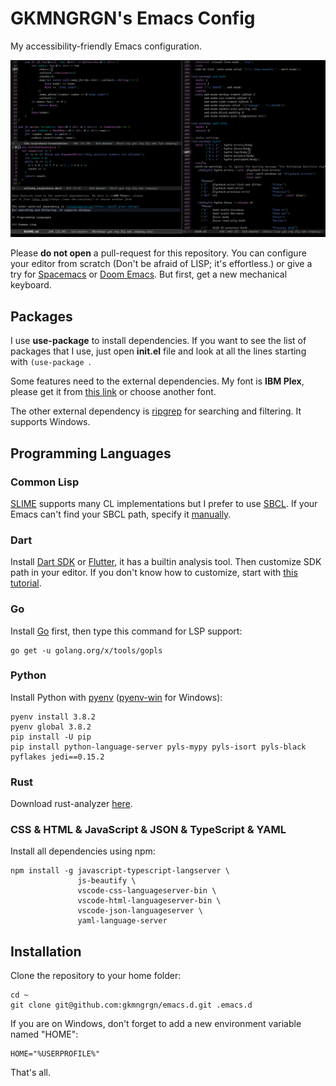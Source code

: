 # GKMNGRGN's Emacs Config

My accessibility-friendly Emacs configuration.

![](data/interface.png)

Please **do not open** a pull-request for this repository. You can configure
your editor from scratch (Don't be afraid of LISP; it's effortless.) or give a
try for [Spacemacs][1] or [Doom Emacs][2]. But first, get a new mechanical
keyboard.

## Packages

I use **use-package** to install dependencies. If you want to see the list of
packages that I use, just open **init.el** file and look at all the lines
starting with `(use-package `.

Some features need to the external dependencies. My font is **IBM Plex**, please
get it from [this link][3] or choose another font.

The other external dependency is [ripgrep][4] for searching and filtering. It
supports Windows.

## Programming Languages

### Common Lisp

[SLIME][5] supports many CL implementations but I prefer to use [SBCL][6]. If
your Emacs can't find your SBCL path, specify it [manually][7].

### Dart

Install [Dart SDK][8] or [Flutter][9], it has a builtin analysis tool. Then
customize SDK path in your editor. If you don't know how to customize, start
with [this tutorial][10].

### Go

Install [Go][11] first, then type this command for LSP support:

```
go get -u golang.org/x/tools/gopls
```

### Python

Install Python with [pyenv][12] ([pyenv-win][13] for Windows):

```
pyenv install 3.8.2
pyenv global 3.8.2
pip install -U pip
pip install python-language-server pyls-mypy pyls-isort pyls-black pyflakes jedi==0.15.2
```

### Rust

Download rust-analyzer [here][14].


### CSS & HTML & JavaScript & JSON & TypeScript & YAML

Install all dependencies using npm:

```
npm install -g javascript-typescript-langserver \
               js-beautify \
               vscode-css-languageserver-bin \
               vscode-html-languageserver-bin \
               vscode-json-languageserver \
               yaml-language-server
```

## Installation

Clone the repository to your home folder:

```
cd ~
git clone git@github.com:gkmngrgn/emacs.d.git .emacs.d
```

If you are on Windows, don't forget to add a new environment variable named
"HOME":

```
HOME="%USERPROFILE%"
```

That's all.

[1]: https://www.spacemacs.org/
[2]: https://github.com/hlissner/doom-emacs
[3]: https://www.ibm.com/plex/
[4]: https://github.com/BurntSushi/ripgrep/
[5]: https://common-lisp.net/project/slime/
[6]: http://www.sbcl.org/
[7]: http://ergoemacs.org/emacs/emacs_custom_system.html
[8]: https://dart.dev/
[9]: https://flutter.dev/
[10]: http://ergoemacs.org/emacs/emacs_custom_system.html
[11]: https://go.dev/
[12]: https://github.com/pyenv/pyenv-installer
[13]: https://github.com/pyenv-win/pyenv-win
[14]: https://github.com/rust-analyzer/rust-analyzer/releases
[15]: https://github.com/redhat-developer/yaml-language-server
